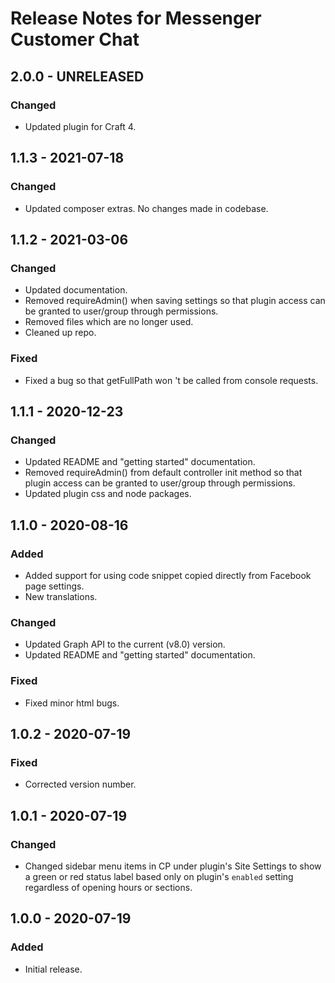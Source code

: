 # Release Notes for Messenger Customer Chat

## 2.0.0 - UNRELEASED

### Changed

- Updated plugin for Craft 4.

## 1.1.3 - 2021-07-18

### Changed

- Updated composer extras. No changes made in codebase.

## 1.1.2 - 2021-03-06

### Changed

- Updated documentation.
- Removed requireAdmin() when saving settings so that plugin access can be granted to user/group through permissions.
- Removed files which are no longer used.
- Cleaned up repo.

### Fixed

- Fixed a bug so that getFullPath won 't be called from console requests.

## 1.1.1 - 2020-12-23

### Changed

- Updated README and "getting started" documentation.
- Removed requireAdmin() from default controller init method so that plugin access can be granted to user/group through permissions.
- Updated plugin css and node packages.

## 1.1.0 - 2020-08-16

### Added

- Added support for using code snippet copied directly from Facebook page settings.
- New translations.

### Changed

- Updated Graph API to the current (v8.0) version.
- Updated README and "getting started" documentation.

### Fixed

- Fixed minor html bugs.

## 1.0.2 - 2020-07-19

### Fixed

- Corrected version number.

## 1.0.1 - 2020-07-19

### Changed

- Changed sidebar menu items in CP under plugin's Site Settings to show a green or red status label based only on plugin's `enabled` setting regardless of opening hours or sections.

## 1.0.0 - 2020-07-19

### Added

- Initial release.
